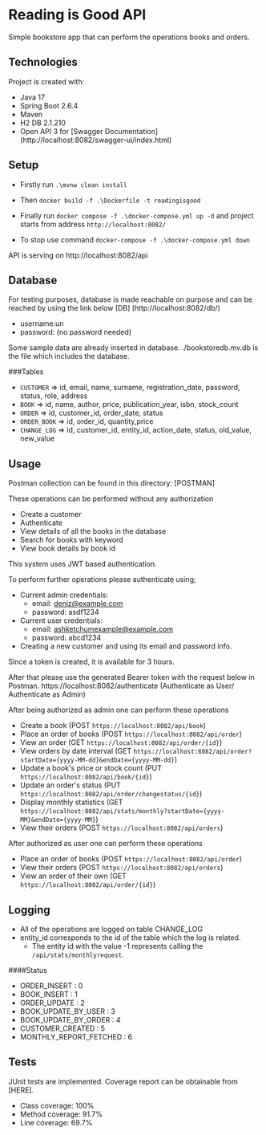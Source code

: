 # Reading is Good API

Simple bookstore app that can perform the operations books and orders.


## Technologies
Project is created with:
* Java 17
* Spring Boot 2.6.4
* Maven
* H2 DB 2.1.210
* Open API 3 for [Swagger Documentation] (http://localhost:8082/swagger-ui/index.html)

## Setup
* Firstly run `.\mvnw clean install`
* Then `docker build -f .\Dockerfile -t readingisgood`
* Finally run `docker compose -f .\docker-compose.yml up -d` and project starts from address `http://localhost:8082/`

* To stop use command `docker-compose -f .\docker-compose.yml down`


API is serving on http://localhost:8082/api

## Database
For testing purposes, database is made reachable on purpose and can be reached
by using the link below
[DB] (http://localhost:8082/db/)
* username:un
* password: (no password needed)

Some sample data are already inserted in database.
./bookstoredb.mv.db is the file which includes the database.

###Tables 
* `CUSTOMER` => id, email, name, surname, registration_date, password, status, role, address
* `BOOK` => id, name, author, price, publication_year, isbn, stock_count
* `ORDER` => id, customer_id, order_date, status
* `ORDER_BOOK` => id, order_id, quantity,price
* `CHANGE_LOG` => id, customer_id, entity_id, action_date, status, old_value, new_value

## Usage
Postman collection can be found in this directory:
[POSTMAN]

These operations can be performed without any authorization
* Create a customer
* Authenticate
* View details of all the books in the database
* Search for books with keyword
* View book details by book id

This system uses JWT based authentication.

To perform further operations please authenticate using;
* Current admin credentials:
  * email: deniz@example.com
  * password: asdf1234
* Current user credentials:
  * email: ashketchumexample@example.com
  * password: abcd1234
* Creating a new customer and using its email and password info.

Since a token is created, it is available for 3 hours. 

After that please use the generated Bearer token with the request below in Postman. 
https://localhost:8082/authenticate (Authenticate as User/ Authenticate as Admin)

After being authorized as admin one can perform these operations
* Create a book  (POST `https://localhost:8082/api/book`)
* Place an order of books (POST `https://localhost:8082/api/order`)
* View an order (GET `https://localhost:8082/api/order/{id}`)
* View orders by date interval (GET `https://localhost:8082/api/order?startDate={yyyy-MM-dd}&endDate={yyyy-MM-dd}`)
* Update a book's price or stock count (PUT `https://localhost:8082/api/book/{id}`)
* Update an order's status (PUT `https://localhost:8082/api/order/changestatus/{id}`)
* Display monthly statistics (GET `https://localhost:8082/api/stats/monthly?startDate={yyyy-MM}&endDate={yyyy-MM}`)
* View their orders  (POST `https://localhost:8082/api/orders`)


After authorized as user one can perform these operations
* Place an order of books (POST `https://localhost:8082/api/order`)
* View their orders  (POST `https://localhost:8082/api/orders`)
* View an order of their own (GET `https://localhost:8082/api/order/{id}`)

## Logging

* All of the operations are logged on table CHANGE_LOG
* entity_id corresponds to the id of the table which the log is related.
  * The entity id with the value -1 represents calling the `/api/stats/monthlyrequest`.

####Status
* ORDER_INSERT : 0
* BOOK_INSERT : 1
* ORDER_UPDATE : 2
* BOOK_UPDATE_BY_USER : 3
* BOOK_UPDATE_BY_ORDER : 4
* CUSTOMER_CREATED : 5
* MONTHLY_REPORT_FETCHED : 6

## Tests
JUnit tests are implemented. Coverage report can be obtainable from [HERE].
* Class coverage: 100%
* Method coverage: 91.7%
* Line coverage: 69.7%
